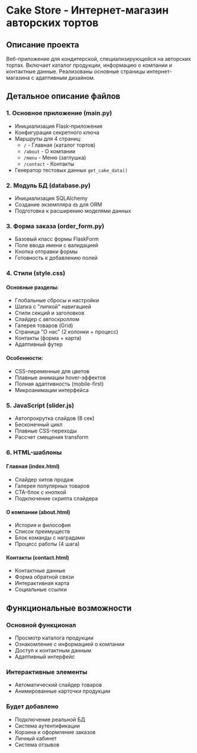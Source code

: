 # Cake Store - Интернет-магазин авторских тортов

## Описание проекта
Веб-приложение для кондитерской, специализирующейся на авторских тортах. Включает каталог продукции, информацию о компании и контактные данные. Реализованы основные страницы интернет-магазина с адаптивным дизайном.

## Детальное описание файлов

### 1. Основное приложение (main.py)
- Инициализация Flask-приложения
- Конфигурация секретного ключа
- Маршруты для 4 страниц: 
  - `/` - Главная (каталог тортов)
  - `/about` - О компании
  - `/menu` - Меню (заглушка)
  - `/contact` - Контакты
- Генератор тестовых данных `get_cake_data()`

### 2. Модуль БД (database.py)
- Инициализация SQLAlchemy
- Создание экземпляра `db` для ORM
- Подготовка к расширению моделями данных

### 3. Форма заказа (order_form.py)
- Базовый класс формы FlaskForm
- Поле ввода имени с валидацией
- Кнопка отправки формы
- Готовность к добавлению полей

### 4. Стили (style.css)
#### Основные разделы:
- Глобальные сбросы и настройки
- Шапка с "липкой" навигацией
- Стили секций и заголовков
- Слайдер с автоскроллом
- Галерея товаров (Grid)
- Страница "О нас" (2 колонки + процесс)
- Контакты (форма + карта)
- Адаптивный футер

#### Особенности:
- CSS-переменные для цветов
- Плавные анимации hover-эффектов
- Полная адаптивность (mobile-first)
- Микроанимации интерфейса

### 5. JavaScript (slider.js)
- Автопрокрутка слайдов (8 сек)
- Бесконечный цикл
- Плавные CSS-переходы
- Рассчет смещения transform

### 6. HTML-шаблоны

#### Главная (index.html)
- Слайдер хитов продаж
- Галерея популярных товаров
- CTA-блок с кнопкой
- Подключение скрипта слайдера

#### О компании (about.html)
- История и философия
- Список преимуществ
- Блок команды с наградами
- Процесс работы (4 шага)

#### Контакты (contact.html)
- Контактные данные
- Форма обратной связи
- Интерактивная карта
- Социальные ссылки

## Функциональные возможности

### Основной функционал
- Просмотр каталога продукции
- Ознакомление с информацией о компании
- Доступ к контактным данным
- Адаптивный интерфейс

### Интерактивные элементы
- Автоматический слайдер товаров
- Анимированные карточки продукции

### Будет добавлено
- Подключение реальной БД
- Система аутентификации
- Корзина и оформление заказов
- Личный кабинет
- Система отзывов

